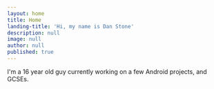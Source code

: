 ```yaml
---
layout: home
title: Home
landing-title: 'Hi, my name is Dan Stone'
description: null
image: null
author: null
published: true
---
```


I'm a 16 year old guy currently working on a few Android projects, and GCSEs.
